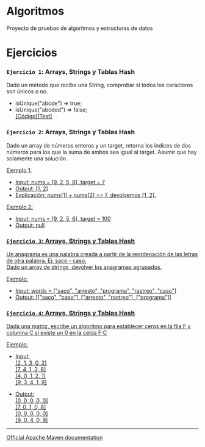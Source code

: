 # Algoritmos
Proyecto de pruebas de algoritmos y estructuras de datos

# Ejercicios

### `Ejercicio 1`: Arrays, Strings y Tablas Hash
Dado un método que recibe una String, comprobar si todos los caracteres son únicos o no.
 * isUnique("abcde") => true;
 * isUnique("abcded") => false;  
 [[Código]](https://github.com/jmmolinar/algoritmos/blob/master/src/main/java/com/example/arraysstringhashtables/IsUnique.java)[[Test]](https://github.com/jmmolinar/algoritmos/blob/master/src/test/java/IsUniqueTest.java)  

### `Ejercicio 2`: Arrays, Strings y Tablas Hash
Dado un array de números enteros y un target, retorna los índices de dos números para los que la suma de ambos sea igual al target. Asumir que hay solamente una solución.
 
<u>Ejemplo 1<u>:
 *  Input: nums = [9, 2, 5, 6], target = 7
 *  Output: [1, 2]
 *  Explicación: nums[1] + nums[2] == 7, devolvemos [1, 2].

<u>Ejemplo 2<u>:
 *  Input: nums = [9, 2, 5, 6], target = 100
 *  Output: null

### `Ejercicio 3`: Arrays, Strings y Tablas Hash
 Un anagrama es una palabra creada a partir de la reordenación de las letras de otra palabra. Ej: saco - caso.  
 Dado un array de strings, devolver los anagramas agrupados.  
 
 <u>Ejemplo<u>:
 *  Input: words = ["saco", "arresto", "programa", "rastreo", "caso"]  
 *  Output: [["saco", "caso"], ["arresto", "rastreo"], ["programa"]]  

### `Ejercicio 4`: Arrays, Strings y Tablas Hash
Dada una matriz, escribe un algoritmo para establecer ceros en la fila F y columna C si existe un 0 en la celda F:C

<u>Ejemplo<u>:
 *  Input:  
           \[2, 1, 3, 0, 2\]  
           \[7, 4, 1, 3, 8\]  
           \[4, 0, 1, 2, 1\]  
           \[9, 3, 4, 1, 9\]      
 
 *  Output:   
            \[0, 0, 0, 0, 0\]   
            \[7, 0, 1, 0, 8\]  
            \[0, 0, 0, 0, 0\]  
            \[9, 0, 4, 0, 9\]  

___  

[Official Apache Maven documentation](https://maven.apache.org/guides/index.html)

